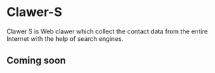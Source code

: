 # Clawer-S
Clawer S is Web clawer which collect the contact data from the entire Internet with the help of search engines.
## Coming soon

